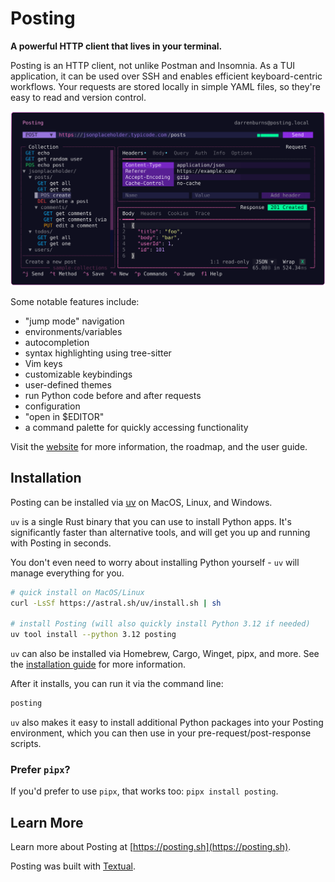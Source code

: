 # Posting

**A powerful HTTP client that lives in your terminal.**

Posting is an HTTP client, not unlike Postman and Insomnia. As a TUI application, it can be used over SSH and enables efficient keyboard-centric workflows. Your requests are stored locally in simple YAML files, so they're easy to read and version control.

<img width="1337" alt="image" src="./docs/assets/home-image-ad-15aug24.svg">

Some notable features include:

- "jump mode" navigation
- environments/variables
- autocompletion
- syntax highlighting using tree-sitter
- Vim keys
- customizable keybindings
- user-defined themes
- run Python code before and after requests
- configuration
- "open in $EDITOR"
- a command palette for quickly accessing functionality

Visit the [website](https://posting.sh) for more information, the roadmap, and the user guide.

## Installation

Posting can be installed via [uv](https://docs.astral.sh/uv/getting-started/installation/) on MacOS, Linux, and Windows.

`uv` is a single Rust binary that you can use to install Python apps. It's significantly faster than alternative tools, and will get you up and running with Posting in seconds.

You don't even need to worry about installing Python yourself - `uv` will manage everything for you.

```bash
# quick install on MacOS/Linux
curl -LsSf https://astral.sh/uv/install.sh | sh

# install Posting (will also quickly install Python 3.12 if needed)
uv tool install --python 3.12 posting
```

`uv` can also be installed via Homebrew, Cargo, Winget, pipx, and more. See the [installation guide](https://docs.astral.sh/uv/getting-started/installation/) for more information.

After it installs, you can run it via the command line:

```bash
posting
```

`uv` also makes it easy to install additional Python packages into your Posting environment, which you can then use in your pre-request/post-response scripts.

### Prefer `pipx`?

If you'd prefer to use `pipx`, that works too: `pipx install posting`.

## Learn More

Learn more about Posting at [https://posting.sh](https://posting.sh).

Posting was built with [Textual](https://github.com/textualize/textual).
